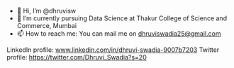 - 👋 Hi, I’m @dhruvisw
- 🌱 I’m currently pursuing Data Science at Thakur College of Science and Commerce, Mumbai
- 📫 How to reach me:
You can mail me on dhruviswadia25@gmail.com

LinkedIn profile: www.linkedin.com/in/dhruvi-swadia-9007b7203
Twitter profile: https://twitter.com/Dhruvi_Swadia?s=20



